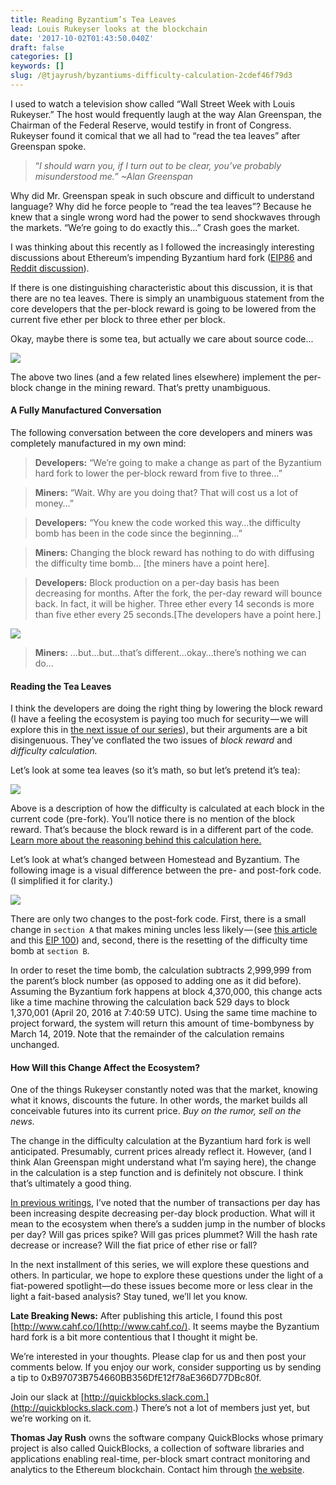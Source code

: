 ```yaml
---
title: Reading Byzantium’s Tea Leaves
lead: Louis Rukeyser looks at the blockchain
date: '2017-10-02T01:43:50.040Z'
draft: false
categories: []
keywords: []
slug: /@tjayrush/byzantiums-difficulty-calculation-2cdef46f79d3
---
```


I used to watch a television show called “Wall Street Week with Louis Rukeyser.” The host would frequently laugh at the way Alan Greenspan, the Chairman of the Federal Reserve, would testify in front of Congress. Rukeyser found it comical that we all had to “read the tea leaves” after Greenspan spoke.

> “_I should warn you, if I turn out to be clear, you’ve probably misunderstood me.” ~Alan Greenspan_

Why did Mr. Greenspan speak in such obscure and difficult to understand language? Why did he force people to “read the tea leaves”? Because he knew that a single wrong word had the power to send shockwaves through the markets. “We’re going to do exactly this…” Crash goes the market.

I was thinking about this recently as I followed the increasingly interesting discussions about Ethereum’s impending Byzantium hard fork ([EIP86](https://github.com/ethereum/EIPs/issues/186) and [Reddit discussion](https://www.reddit.com/r/ethtrader/comments/6rqzmr/possible_reduction_in_block_rewards_to_3_eth_per/)).

If there is one distinguishing characteristic about this discussion, it is that there are no tea leaves. There is simply an unambiguous statement from the core developers that the per-block reward is going to be lowered from the current five ether per block to three ether per block.

Okay, maybe there is some tea, but actually we care about source code...

![](/blog/medium-posts/img/019-Reading-Byzantiums-Tea-Leaves-001.png)

The above two lines (and a few related lines elsewhere) implement the per-block change in the mining reward. That’s pretty unambiguous.

#### A Fully Manufactured Conversation

The following conversation between the core developers and miners was completely manufactured in my own mind:

> **Developers:** “We’re going to make a change as part of the Byzantium hard fork to lower the per-block reward from five to three…”

> **Miners:** “Wait. Why are you doing that? That will cost us a lot of money…”

> **Developers:** “You knew the code worked this way…the difficulty bomb has been in the code since the beginning…”

> **Miners:** Changing the block reward has nothing to do with diffusing the difficulty time bomb… \[the miners have a point here\].

> **Developers:** Block production on a per-day basis has been decreasing for months. After the fork, the per-day reward will bounce back. In fact, it will be higher. Three ether every 14 seconds is more than five ether every 25 seconds.\[The developers have a point here.\]

![](/blog/medium-posts/img/019-Reading-Byzantiums-Tea-Leaves-002.png)

> **Miners:** …but…but…that’s different…okay…there’s nothing we can do…

#### Reading the Tea Leaves

I think the developers are doing the right thing by lowering the block reward (I have a feeling the ecosystem is paying too much for security — we will explore this in [the next issue of our series](https://medium.com/series/byzantium-thoughts-6a5f6b43e86f/edit)), but their arguments are a bit disingenuous. They’ve conflated the two issues of _block reward_ and _difficulty calculation._

Let’s look at some tea leaves (so it’s math, so but let’s pretend it’s tea):

![](/blog/medium-posts/img/019-Reading-Byzantiums-Tea-Leaves-003.png)

Above is a description of how the difficulty is calculated at each block in the current code (pre-fork). You’ll notice there is no mention of the block reward. That’s because the block reward is in a different part of the code. [Learn more about the reasoning behind this calculation here.](https://medium.com/p/8326143c92e8/edit)

Let’s look at what’s changed between Homestead and Byzantium. The following image is a visual difference between the pre- and post-fork code. (I simplified it for clarity.)

![](/blog/medium-posts/img/019-Reading-Byzantiums-Tea-Leaves-004.png)

There are only two changes to the post-fork code. First, there is a small change in `section A` that makes mining uncles less likely — (see [this article](https://bitslog.wordpress.com/2016/04/28/uncle-mining-an-ethereum-consensus-protocol-flaw/) and this [EIP 100](https://github.com/ethereum/EIPs/issues/100)) and, second, there is the resetting of the difficulty time bomb at `section B`.

In order to reset the time bomb, the calculation subtracts 2,999,999 from the parent’s block number (as opposed to adding one as it did before). Assuming the Byzantium fork happens at block 4,370,000, this change acts like a time machine throwing the calculation back 529 days to block 1,370,001 (April 20, 2016 at 7:40:59 UTC). Using the same time machine to project forward, the system will return this amount of time-bombyness by March 14, 2019. Note that the remainder of the calculation remains unchanged.

#### How Will this Change Affect the Ecosystem?

One of the things Rukeyser constantly noted was that the market, knowing what it knows, discounts the future. In other words, the market builds all conceivable futures into its current price. _Buy on the rumor, sell on the news._

The change in the difficulty calculation at the Byzantium hard fork is well anticipated. Presumably, current prices already reflect it. However, (and I think Alan Greenspan might understand what I’m saying here), the change in the calculation is a step function and is definitely not obscure. I think that’s ultimately a good thing.

[In previous writings](https://medium.com/@tjayrush/ethereum-block-production-continues-to-slide-1b74a2123e3f), I’ve noted that the number of transactions per day has been increasing despite decreasing per-day block production. What will it mean to the ecosystem when there’s a sudden jump in the number of blocks per day? Will gas prices spike? Will gas prices plummet? Will the hash rate decrease or increase? Will the fiat price of ether rise or fall?

In the next installment of this series, we will explore these questions and others. In particular, we hope to explore these questions under the light of a fiat-powered spotlight—do these issues become more or less clear in the light a fait-based analysis? Stay tuned, we’ll let you know.

**Late Breaking News:** After publishing this article, I found this post [http://www.cahf.co/](http://www.cahf.co/). It seems maybe the Byzantium hard fork is a bit more contentious that I thought it might be.

We’re interested in your thoughts. Please clap for us and then post your comments below. If you enjoy our work, consider supporting us by sending a tip to 0xB97073B754660BB356DfE12f78aE366D77DBc80f.

Join our slack at [http://quickblocks.slack.com.](http://quickblocks.slack.com.) There’s not a lot of members just yet, but we’re working on it.

**Thomas Jay Rush** owns the software company QuickBlocks whose primary project is also called QuickBlocks, a collection of software libraries and applications enabling real-time, per-block smart contract monitoring and analytics to the Ethereum blockchain. Contact him through [the website](http://www.quickblocks.io).
